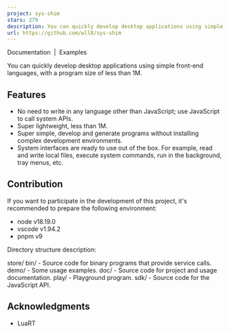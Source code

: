 ```yaml
---
project: sys-shim
stars: 279
description: You can quickly develop desktop applications using simple front-end languages, with a program size of less than 1M.
url: https://github.com/wll8/sys-shim
---
```


Documentation  |  Examples

  

You can quickly develop desktop applications using simple front-end languages, with a program size of less than 1M.

Features
--------

-   No need to write in any language other than JavaScript; use JavaScript to call system APIs.
-   Super lightweight, less than 1M.
-   Super simple, develop and generate programs without installing complex development environments.
-   System interfaces are ready to use out of the box. For example, read and write local files, execute system commands, run in the background, tray menus, etc.

Contribution
------------

If you want to participate in the development of this project, it's recommended to prepare the following environment:

-   node v18.19.0
-   vscode v1.94.2
-   pnpm v9

Directory structure description:

store/
  bin/ - Source code for binary programs that provide service calls.
  demo/ - Some usage examples.
  doc/ - Source code for project and usage documentation.
  play/ - Playground program.
  sdk/ - Source code for the JavaScript API.

Acknowledgments
---------------

-   LuaRT
